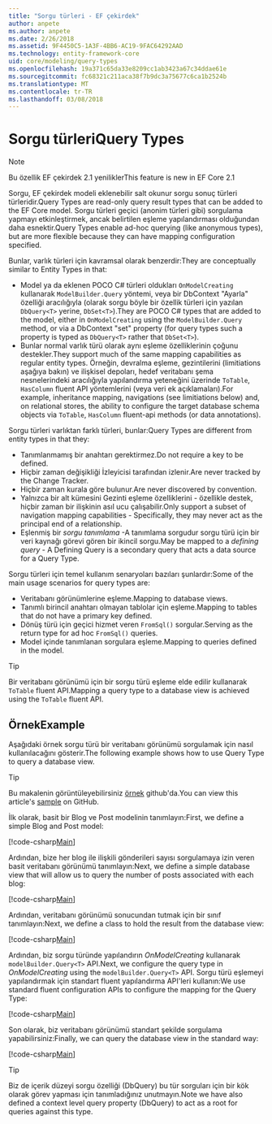 ```yaml
---
title: "Sorgu türleri - EF çekirdek"
author: anpete
ms.author: anpete
ms.date: 2/26/2018
ms.assetid: 9F4450C5-1A3F-4BB6-AC19-9FAC64292AAD
ms.technology: entity-framework-core
uid: core/modeling/query-types
ms.openlocfilehash: 19a371c65da33e8209cc1ab3423a67c34ddae61e
ms.sourcegitcommit: fc68321c211aca38f7b9dc3a75677c6ca1b2524b
ms.translationtype: MT
ms.contentlocale: tr-TR
ms.lasthandoff: 03/08/2018
---
```

# <a name="query-types"></a><span data-ttu-id="d4412-102">Sorgu türleri</span><span class="sxs-lookup"><span data-stu-id="d4412-102">Query Types</span></span>
> [!NOTE]
> <span data-ttu-id="d4412-103">Bu özellik EF çekirdek 2.1 yenilikler</span><span class="sxs-lookup"><span data-stu-id="d4412-103">This feature is new in EF Core 2.1</span></span>

<span data-ttu-id="d4412-104">Sorgu, EF çekirdek modeli eklenebilir salt okunur sorgu sonuç türleri türleridir.</span><span class="sxs-lookup"><span data-stu-id="d4412-104">Query Types are read-only query result types that can be added to the EF Core model.</span></span> <span data-ttu-id="d4412-105">Sorgu türleri geçici (anonim türleri gibi) sorgulama yapmayı etkinleştirmek, ancak belirtilen eşleme yapılandırması olduğundan daha esnektir.</span><span class="sxs-lookup"><span data-stu-id="d4412-105">Query Types enable ad-hoc querying (like anonymous types), but are more flexible because they can have mapping configuration specified.</span></span>

<span data-ttu-id="d4412-106">Bunlar, varlık türleri için kavramsal olarak benzerdir:</span><span class="sxs-lookup"><span data-stu-id="d4412-106">They are conceptually similar to Entity Types in that:</span></span>

- <span data-ttu-id="d4412-107">Model ya da eklenen POCO C# türleri oldukları ```OnModelCreating``` kullanarak ```ModelBuilder.Query``` yöntemi, veya bir DbContext "Ayarla" özelliği aracılığıyla (olarak sorgu böyle bir özellik türleri için yazılan ```DbQuery<T>``` yerine, ```DbSet<T>```).</span><span class="sxs-lookup"><span data-stu-id="d4412-107">They are POCO C# types that are added to the model, either in ```OnModelCreating``` using the ```ModelBuilder.Query``` method, or via a DbContext "set" property (for query types such a property is typed as ```DbQuery<T>``` rather that ```DbSet<T>```).</span></span>
- <span data-ttu-id="d4412-108">Bunlar normal varlık türü olarak aynı eşleme özelliklerinin çoğunu destekler.</span><span class="sxs-lookup"><span data-stu-id="d4412-108">They support much of the same mapping capabilities as regular entity types.</span></span> <span data-ttu-id="d4412-109">Örneğin, devralma eşleme, gezintilerini (limitiations aşağıya bakın) ve ilişkisel depoları, hedef veritabanı şema nesnelerindeki aracılığıyla yapılandırma yeteneğini üzerinde ```ToTable```, ```HasColumn``` fluent API yöntemlerini (veya veri ek açıklamaları).</span><span class="sxs-lookup"><span data-stu-id="d4412-109">For example, inheritance mapping, navigations (see limitiations below) and, on relational stores, the ability to configure the target database schema objects via ```ToTable```, ```HasColumn``` fluent-api methods (or data annotations).</span></span>

<span data-ttu-id="d4412-110">Sorgu türleri varlıktan farklı türleri, bunlar:</span><span class="sxs-lookup"><span data-stu-id="d4412-110">Query Types are different from entity types in that they:</span></span>

- <span data-ttu-id="d4412-111">Tanımlanmamış bir anahtarı gerektirmez.</span><span class="sxs-lookup"><span data-stu-id="d4412-111">Do not require a key to be defined.</span></span>
- <span data-ttu-id="d4412-112">Hiçbir zaman değişikliği İzleyicisi tarafından izlenir.</span><span class="sxs-lookup"><span data-stu-id="d4412-112">Are never tracked by the Change Tracker.</span></span>
- <span data-ttu-id="d4412-113">Hiçbir zaman kurala göre bulunur.</span><span class="sxs-lookup"><span data-stu-id="d4412-113">Are never discovered by convention.</span></span>
- <span data-ttu-id="d4412-114">Yalnızca bir alt kümesini Gezinti eşleme özelliklerini - özellikle destek, hiçbir zaman bir ilişkinin asıl ucu çalışabilir.</span><span class="sxs-lookup"><span data-stu-id="d4412-114">Only support a subset of navigation mapping capabilities - Specifically, they may never act as the principal end of a relationship.</span></span>
- <span data-ttu-id="d4412-115">Eşlenmiş bir _sorgu tanımlama_ -A tanımlama sorgudur sorgu türü için bir veri kaynağı görevi gören bir ikincil sorgu.</span><span class="sxs-lookup"><span data-stu-id="d4412-115">May be mapped to a _defining query_ - A Defining Query is a secondary query that acts a data source for a Query Type.</span></span>

<span data-ttu-id="d4412-116">Sorgu türleri için temel kullanım senaryoları bazıları şunlardır:</span><span class="sxs-lookup"><span data-stu-id="d4412-116">Some of the main usage scenarios for query types are:</span></span>

- <span data-ttu-id="d4412-117">Veritabanı görünümlerine eşleme.</span><span class="sxs-lookup"><span data-stu-id="d4412-117">Mapping to database views.</span></span>
- <span data-ttu-id="d4412-118">Tanımlı birincil anahtarı olmayan tablolar için eşleme.</span><span class="sxs-lookup"><span data-stu-id="d4412-118">Mapping to tables that do not have a primary key defined.</span></span>
- <span data-ttu-id="d4412-119">Dönüş türü için geçici hizmet veren ```FromSql()``` sorgular.</span><span class="sxs-lookup"><span data-stu-id="d4412-119">Serving as the return type for ad hoc ```FromSql()``` queries.</span></span>
- <span data-ttu-id="d4412-120">Model içinde tanımlanan sorgulara eşleme.</span><span class="sxs-lookup"><span data-stu-id="d4412-120">Mapping to queries defined in the model.</span></span>

> [!TIP]
> <span data-ttu-id="d4412-121">Bir veritabanı görünümü için bir sorgu türü eşleme elde edilir kullanarak ```ToTable``` fluent API.</span><span class="sxs-lookup"><span data-stu-id="d4412-121">Mapping a query type to a database view is achieved using the ```ToTable``` fluent API.</span></span>

## <a name="example"></a><span data-ttu-id="d4412-122">Örnek</span><span class="sxs-lookup"><span data-stu-id="d4412-122">Example</span></span>

<span data-ttu-id="d4412-123">Aşağıdaki örnek sorgu türü bir veritabanı görünümü sorgulamak için nasıl kullanılacağını gösterir.</span><span class="sxs-lookup"><span data-stu-id="d4412-123">The following example shows how to use Query Type to query a database view.</span></span>

> [!TIP]
> <span data-ttu-id="d4412-124">Bu makalenin görüntüleyebilirsiniz [örnek](https://github.com/aspnet/EntityFrameworkCore/tree/dev/samples/QueryTypes) github'da.</span><span class="sxs-lookup"><span data-stu-id="d4412-124">You can view this article's [sample](https://github.com/aspnet/EntityFrameworkCore/tree/dev/samples/QueryTypes) on GitHub.</span></span>

<span data-ttu-id="d4412-125">İlk olarak, basit bir Blog ve Post modelinin tanımlayın:</span><span class="sxs-lookup"><span data-stu-id="d4412-125">First, we define a simple Blog and Post model:</span></span>

[!code-csharp[Main](../../../efcore-dev/samples/QueryTypes/Program.cs#Entities)]

<span data-ttu-id="d4412-126">Ardından, bize her blog ile ilişkili gönderileri sayısı sorgulamaya izin veren basit veritabanı görünümü tanımlayın:</span><span class="sxs-lookup"><span data-stu-id="d4412-126">Next, we define a simple database view that will allow us to query the number of posts associated with each blog:</span></span>

[!code-csharp[Main](../../../efcore-dev/samples/QueryTypes/Program.cs#View)]

<span data-ttu-id="d4412-127">Ardından, veritabanı görünümü sonucundan tutmak için bir sınıf tanımlayın:</span><span class="sxs-lookup"><span data-stu-id="d4412-127">Next, we define a class to hold the result from the database view:</span></span>

[!code-csharp[Main](../../../efcore-dev/samples/QueryTypes/Program.cs#QueryType)]

<span data-ttu-id="d4412-128">Ardından, biz sorgu türünde yapılandırın _OnModelCreating_ kullanarak ```modelBuilder.Query<T>``` API.</span><span class="sxs-lookup"><span data-stu-id="d4412-128">Next, we configure the query type in _OnModelCreating_ using the ```modelBuilder.Query<T>``` API.</span></span>
<span data-ttu-id="d4412-129">Sorgu türü eşlemeyi yapılandırmak için standart fluent yapılandırma API'leri kullanın:</span><span class="sxs-lookup"><span data-stu-id="d4412-129">We use standard fluent configuration APIs to configure the mapping for the Query Type:</span></span>

[!code-csharp[Main](../../../efcore-dev/samples/QueryTypes/Program.cs#Configuration)]

<span data-ttu-id="d4412-130">Son olarak, biz veritabanı görünümü standart şekilde sorgulama yapabilirsiniz:</span><span class="sxs-lookup"><span data-stu-id="d4412-130">Finally, we can query the database view in the standard way:</span></span>

[!code-csharp[Main](../../../efcore-dev/samples/QueryTypes/Program.cs#Query)]

> [!TIP]
> <span data-ttu-id="d4412-131">Biz de içerik düzeyi sorgu özelliği (DbQuery) bu tür sorguları için bir kök olarak görev yapması için tanımladığınız unutmayın.</span><span class="sxs-lookup"><span data-stu-id="d4412-131">Note we have also defined a context level query property (DbQuery) to act as a root for queries against this type.</span></span>
